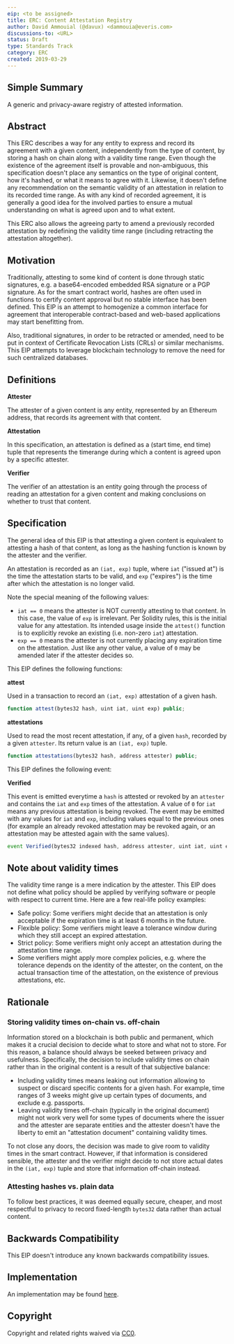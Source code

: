 ```yaml
---
eip: <to be assigned>
title: ERC: Content Attestation Registry
author: David Ammouial (@davux) <dammouia@everis.com>
discussions-to: <URL>
status: Draft
type: Standards Track
category: ERC
created: 2019-03-29
---
```


## Simple Summary
A generic and privacy-aware registry of attested information.

## Abstract
This ERC describes a way for any entity to express and record its agreement with a given content, independently from the type of content, by storing a hash on chain along with a validity time range. Even though the existence of the agreement itself is provable and non-ambiguous, this specification doesn't place any semantics on the type of original content, how it's hashed, or what it means to agree with it. Likewise, it doesn't define any recommendation on the semantic validity of an attestation in relation to its recorded time range. As with any kind of recorded agreement, it is generally a good idea for the involved parties to ensure a mutual understanding on what is agreed upon and to what extent.

This ERC also allows the agreeing party to amend a previously recorded attestation by redefining the validity time range (including retracting the attestation altogether).

## Motivation
Traditionally, attesting to some kind of content is done through static signatures, e.g. a base64-encoded embedded RSA signature or a PGP signature. As for the smart contract world, hashes are often used in functions to certify content approval but no stable interface has been defined. This EIP is an attempt to homogenize a common interface for agreement that interoperable contract-based and web-based applications may start benefitting from.

Also, traditional signatures, in order to be retracted or amended, need to be put in context of Certificate Revocation Lists (CRLs) or similar mechanisms. This EIP attempts to leverage blockchain technology to remove the need for such centralized databases.

## Definitions

**Attester**

The attester of a given content is any entity, represented by an Ethereum address, that records its agreement with that content.

**Attestation**

In this specification, an attestation is defined as a (start time, end time) tuple that represents the timerange during which a content is agreed upon by a specific attester.

**Verifier**

The verifier of an attestation is an entity going through the process of reading an attestation for a given content and making conclusions on whether to trust that content.

## Specification

The general idea of this EIP is that attesting a given content is equivalent to attesting a hash of that content, as long as the hashing function is known by the attester and the verifier.

An attestation is recorded as an `(iat, exp)` tuple, where `iat` ("issued at") is the time the attestation starts to be valid, and `exp` ("expires") is the time after which the attestation is no longer valid.

Note the special meaning of the following values:
- `iat == 0` means the attester is NOT currently attesting to that content. In this case, the value of `exp` is irrelevant. Per Solidity rules, this is the initial value for any attestation. Its intended usage inside the `attest()` function is to explicitly revoke an existing (i.e. non-zero `iat`) attestation.
- `exp == 0` means the attester is not currently placing any expiration time on the attestation. Just like any other value, a value of `0` may be amended later if the attester decides so.

This EIP defines the following functions:

**attest**

Used in a transaction to record an `(iat, exp)` attestation of a given hash.

 ```js
 function attest(bytes32 hash, uint iat, uint exp) public;
```

**attestations**

Used to read the most recent attestation, if any, of a given `hash`, recorded by a given `attester`. Its return value is an `(iat, exp)` tuple.

```js
function attestations(bytes32 hash, address attester) public;
```

This EIP defines the following event:

**Verified**

This event is emitted everytime a `hash` is attested or revoked by an `attester` and contains the `iat` and `exp` times of the attestation. A value of `0` for `iat` means any previous attestation is being revoked. The event may be emitted with any values for `iat` and `exp`, including values equal to the previous ones (for example an already revoked attestation may be revoked again, or an attestation may be attested again with the same values).

```js
event Verified(bytes32 indexed hash, address attester, uint iat, uint exp);
```

## Note about validity times

The validity time range is a mere indication by the attester. This EIP does not define what policy should be applied by verifying software or people with respect to current time. Here are a few real-life policy examples:
- Safe policy: Some verifiers might decide that an attestation is only acceptable if the expiration time is at least 6 months in the future.
- Flexible policy: Some verifiers might leave a tolerance window during which they still accept an expired attestation.
- Strict policy: Some verifiers might only accept an attestation during the attestation time range.
- Some verifiers might apply more complex policies, e.g. where the tolerance depends on the identity of the attester, on the content, on the actual transaction time of the attestation, on the existence of previous attestations, etc.

## Rationale

### Storing validity times on-chain vs. off-chain
Information stored on a blockchain is both public and permanent, which makes it a crucial decision to decide what to store and what not to store. For this reason, a balance should always be seeked between privacy and usefulness. Specifically, the decision to include validity times on chain rather than in the original content is a result of that subjective balance:
- Including validity times means leaking out information allowing to suspect or discard specific contents for a given hash. For example, time ranges of 3 weeks might give up certain types of documents, and exclude e.g. passports.
- Leaving validity times off-chain (typically in the original document) might not work very well for some types of documents where the issuer and the attester are separate entities and the attester doesn't have the liberty to emit an "attestation document" containing validity times.

To not close any doors, the decision was made to give room to validity times in the smart contract. However, if that information is considered sensible, the attester and the verifier might decide to not store actual dates in the `(iat, exp)` tuple and store that information off-chain instead.

### Attesting hashes vs. plain data
To follow best practices, it was deemed equally secure, cheaper, and most respectful to privacy to record fixed-length `bytes32` data rather than actual content.

## Backwards Compatibility
This EIP doesn't introduce any known backwards compatibility issues.

## Implementation
An implementation may be found [here](https://gitlab.com/everisid/developer/blob/master/contracts/AttestationRegistry.sol).

## Copyright
Copyright and related rights waived via [CC0](https://creativecommons.org/publicdomain/zero/1.0/).
